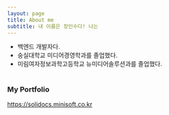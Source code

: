 ```yaml
---
layout: page
title: About me
subtitle: 내 이름은 장인수다! 나는
---
```

- 백엔드 개발자다.
- 숭실대학교 미디어경영학과를 졸업했다.
- 미림여자정보과학고등학교 뉴미디어솔루션과를 졸업했다.  
#  
#
#
#
  
### My Portfolio
https://solidocs.minisoft.co.kr